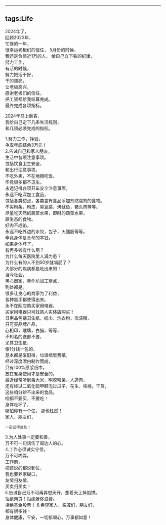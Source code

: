 ---
   tags:Life
   ---
   2024年了，  
   回顾2023年，  
   忙碌的一年，  
   很幸运老板们的信任，
   5月份的时候，  
   我还是负债近1万的人，
   给自己立下铁的纪律，  
   努力工作，  
   有活的时候，  
   努力把活干好，  
   干的漂亮，  
   让老板高兴，  
   感谢老板们的信任，  
   把工资都给我结算完成。  
   最终完成各项指标。  


  2024年马上新春，  
  我给自己定下几条生活规则，  
  和几项必须完成的指标。  


  1.努力工作，挣钱，  
    争取年底结余3万元！  
  2.告诫自己和家人朋友，  
    生活中各项注意事项。  
    包括饮食卫生安全，  
    和出行注意事项。  
    不吃外卖，不在地摊吃饭，  
    毕竟很多都不卫生。  
    永远记得各项开车安全注意事项，  
    永远不吃深加工食品，  
    包括各类甜点，各类含有食品添加剂防腐剂的食物。  
    不买粉条，粉皮，臭豆腐，烤鱿鱼，猪头肉等等。  
    尽量吃天然的蔬菜水果，即时的蔬菜水果，  
    原生态的食物。  
    好肉不成馅，  
    永远不吃外边的水饺，包子，火腿肠等等。  
    毕竟身体是革命的本钱，  
    如果身体坏了，  
    有再多钱有什么用？  
    为什么每天医院里人满为患？  
    为什么有的人不到50岁就嗝屁了？  
    大部分的疾病都是吃出来的！  
    当今社会，  
    黑心商家，黑作坊加工窝点，  
    到处都是。  
    很多让良心的商家为了利益，  
    各种黑手都使得出来。  
    永不在网店购买家用电器。  
    买家用电器只可找熟人实体店购买！  
    日用品包括卫生纸，纸巾，洗衣粉，洗洁精，  
    只可买品牌产品，  
    心相印，雕牌，白猫，等等，  
    不知名的送都不要，  
    尤其卫生纸，  
    像1分钱一包的，   
    基本都是废旧得，垃圾桶里费纸，  
    经过深度漂白制作而成，  
    只有100%原浆纸巾，  
    放在餐桌使用才是安全的，   
    最近经常听到毒大米，明胶粉条，人造肉，  
    还有经过二氧化硫甲醛泡过瓜子，花生，核桃，干货，  
    这些咱分辨不出来的食品，  
    咱都不要买，不要吃！  
    身体吃坏了，   
    哪怕你有一个亿， 
    那也枉然！  
    家人，朋友们，  
    
    一定记得这些！  

3.为人处事一定要和善，  
  万不可一句话伤了周边人的心。  
4.工作必须诚实守信，  
  万不可糊弄。  
  工作前，  
  把该说的都说到位，  
  我也要养家糊口，  
  友情归友情，  
  买卖归买卖！  
5.告诫自己万不可再异想天开，想着天上掉馅饼。  
  拒绝网贷！拒绝奢侈浪费。  
  拒绝基金股票！
6.希望家人，亲戚们，朋友们，  
  都有很多钱！  
  身体健康，平安，一切都顺心。万事都如意！
    
  
    
  
   
   
